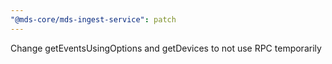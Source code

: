 ```yaml
---
"@mds-core/mds-ingest-service": patch
---
```


Change getEventsUsingOptions and getDevices to not use RPC temporarily

